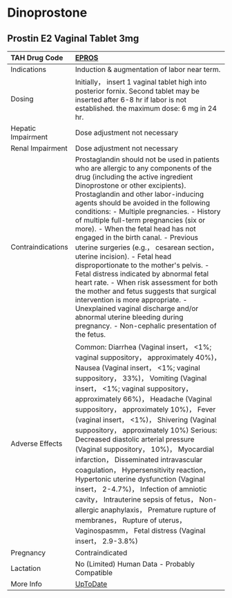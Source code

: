 # Dinoprostone

## Prostin E2 Vaginal Tablet 3mg

| TAH Drug Code      | [EPROS](https://www.tahsda.org.tw/drugs/hissearch.php?drug_code=EPROS)                                                                                                                                                                                                                                                                                                                                                                                                                                                                                                                                                                                                                                                                                                                                                                         |
|:-------------------|:-----------------------------------------------------------------------------------------------------------------------------------------------------------------------------------------------------------------------------------------------------------------------------------------------------------------------------------------------------------------------------------------------------------------------------------------------------------------------------------------------------------------------------------------------------------------------------------------------------------------------------------------------------------------------------------------------------------------------------------------------------------------------------------------------------------------------------------------------|
| Indications        | Induction & augmentation of labor near term.                                                                                                                                                                                                                                                                                                                                                                                                                                                                                                                                                                                                                                                                                                                                                                                                   |
| Dosing             | Initially， insert 1 vaginal tablet high into posterior fornix. Second tablet may be inserted after 6-8 hr if labor is not established. the maximum dose: 6 mg in 24 hr.                                                                                                                                                                                                                                                                                                                                                                                                                                                                                                                                                                                                                                                                       |
| Hepatic Impairment | Dose adjustment not necessary                                                                                                                                                                                                                                                                                                                                                                                                                                                                                                                                                                                                                                                                                                                                                                                                                  |
| Renal Impairment   | Dose adjustment not necessary                                                                                                                                                                                                                                                                                                                                                                                                                                                                                                                                                                                                                                                                                                                                                                                                                  |
| Contraindications  | Prostaglandin should not be used in patients who are allergic to any components of the drug (including the active ingredient Dinoprostone or other excipients). Prostaglandin and other labor-inducing agents should be avoided in the following conditions: - Multiple pregnancies. - History of multiple full-term pregnancies (six or more). - When the fetal head has not engaged in the birth canal. - Previous uterine surgeries (e.g.， cesarean section， uterine incision). - Fetal head disproportionate to the mother's pelvis. - Fetal distress indicated by abnormal fetal heart rate. - When risk assessment for both the mother and fetus suggests that surgical intervention is more appropriate. - Unexplained vaginal discharge and/or abnormal uterine bleeding during pregnancy. - Non-cephalic presentation of the fetus. |
| Adverse Effects    | Common: Diarrhea (Vaginal insert， <1%; vaginal suppository， approximately 40%)， Nausea (Vaginal insert， <1%; vaginal suppository， 33%)， Vomiting (Vaginal insert， <1%; vaginal suppository， approximately 66%)， Headache (Vaginal suppository， approximately 10%)， Fever (vaginal insert， <1%)， Shivering (Vaginal suppository， approximately 10%) Serious: Decreased diastolic arterial pressure (Vaginal suppository， 10%)， Myocardial infarction， Disseminated intravascular coagulation， Hypersensitivity reaction， Hypertonic uterine dysfunction (Vaginal insert， 2-4.7%)， Infection of amniotic cavity， Intrauterine sepsis of fetus， Non-allergic anaphylaxis， Premature rupture of membranes， Rupture of uterus， Vaginospasmm， Fetal distress (Vaginal insert， 2.9-3.8%)                                  |
| Pregnancy          | Contraindicated                                                                                                                                                                                                                                                                                                                                                                                                                                                                                                                                                                                                                                                                                                                                                                                                                                |
| Lactation          | No (Limited) Human Data - Probably Compatible                                                                                                                                                                                                                                                                                                                                                                                                                                                                                                                                                                                                                                                                                                                                                                                                  |
| More Info          | [UpToDate](https://www.uptodate.com/contents/dinoprostone-drug-information)                                                                                                                                                                                                                                                                                                                                                                                                                                                                                                                                                                                                                                                                                                                                                                    |

